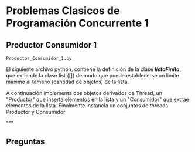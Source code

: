 # Problemas Clasicos de Programación Concurrente 1

## Productor Consumidor 1

````
Productor_Consumidor_1.py
````
El siguiente archivo python, contiene la definición de la clase ***listaFinita***, que extiende la clase list ([]) de modo que puede establecerse un limite máximo
    al tamaño (cantidad de objetos) de la lista.

A continuación implementa dos objetos derivados de Thread, un "Productor" que inserta elementos en la lista y un "Consumidor" que extrae elementos de la lista.
Finalmente instancia un conjuntos de threads Productor y Consumidor

"""

## Preguntas

